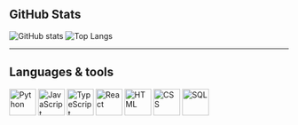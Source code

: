 
## GitHub Stats
![GitHub stats](https://github-readme-stats.vercel.app/api?username=tergelitu&show_icons=true&theme=tokyonight&count_private=true)
![Top Langs](https://github-readme-stats.vercel.app/api/top-langs/?username=tergelitu&layout=compact&theme=tokyonight)

---

## Languages & tools
<p align="left">
  <img src="https://cdn.jsdelivr.net/gh/devicons/devicon/icons/python/python-original.svg" alt="Python" width="48" height="48"/>
  <img src="https://cdn.jsdelivr.net/gh/devicons/devicon/icons/javascript/javascript-original.svg" alt="JavaScript" width="48" height="48"/>
  <img src="https://cdn.jsdelivr.net/gh/devicons/devicon/icons/typescript/typescript-original.svg" alt="TypeScript" width="48" height="48"/>
  <img src="https://cdn.jsdelivr.net/gh/devicons/devicon/icons/react/react-original.svg" alt="React" width="48" height="48"/>
  <img src="https://cdn.jsdelivr.net/gh/devicons/devicon/icons/html5/html5-original.svg" alt="HTML" width="48" height="48"/>
  <img src="https://cdn.jsdelivr.net/gh/devicons/devicon/icons/css3/css3-original.svg" alt="CSS" width="48" height="48"/>
  <img src="https://cdn.jsdelivr.net/gh/devicons/devicon/icons/mysql/mysql-original.svg" alt="SQL" width="48" height="48"/>
</p>



<!--
**tergelitu/tergelitu** is a ✨ _special_ ✨ repository because its `README.md` (this file) appears on your GitHub profile.

Here are some ideas to get you started:

- 🔭 I’m currently working on ...
- 🌱 I’m currently learning ...
- 👯 I’m looking to collaborate on ...
- 🤔 I’m looking for help with ...
- 💬 Ask me about ...
- 📫 How to reach me: ...
- 😄 Pronouns: ...
- ⚡ Fun fact: ...
-->
